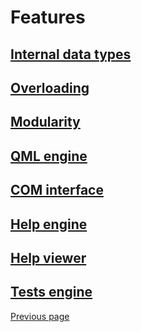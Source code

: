 # Features 

## [Internal data types](TYPES.md)


## [Overloading](OVERLOADING.md)


## [Modularity](MODULARITY.md)


## [QML engine](QML_ENGINE.md)


## [COM interface](COM_INTERFACE.md)


## [Help engine](HELPENGINE.md)


## [Help viewer](HELPVIEWER.md)


## [Tests engine](TESTSENGINE.md)


[Previous page](README.md)